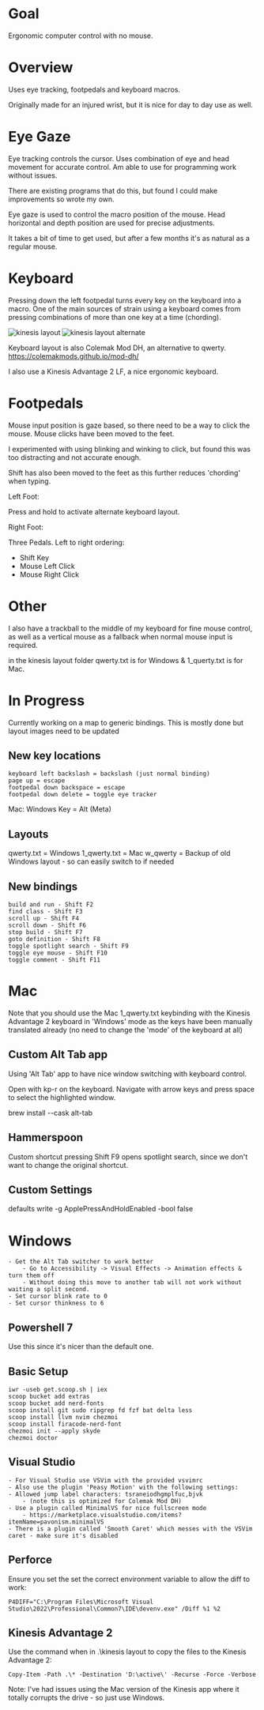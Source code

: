 # Goal

Ergonomic computer control with no mouse.

# Overview

Uses eye tracking, footpedals and keyboard macros.

Originally made for an injured wrist, but it is nice for day to day use as well.

# Eye Gaze

Eye tracking controls the cursor. Uses combination of eye and head movement for accurate control. Am able to use for programming work without issues.

There are existing programs that do this, but found I could make improvements so wrote my own. 

Eye gaze is used to control the macro position of the mouse. Head horizontal and depth position are used for precise adjustments.

It takes a bit of time to get used, but after a few months it's as natural as a regular mouse.

# Keyboard

Pressing down the left footpedal turns every key on the keyboard into a macro. One of the main sources of strain using a keyboard comes from pressing combinations of more than one key at a time (chording). 

![kinesis layout](images/kinesis%20layout.png?raw=true)
![kinesis layout alternate](images/kinesis%20layout%20alternate.png?raw=true)

Keyboard layout is also Colemak Mod DH, an alternative to qwerty.
https://colemakmods.github.io/mod-dh/

I also use a Kinesis Advantage 2 LF, a nice ergonomic keyboard.

# Footpedals

Mouse input position is gaze based, so there need to be a way to click the mouse. Mouse clicks have been moved to the feet.

I experimented with using blinking and winking to click, but found this was too distracting and not accurate enough.

Shift has also been moved to the feet as this further reduces 'chording' when typing.

Left Foot:

Press and hold to activate alternate keyboard layout.

Right Foot:

Three Pedals. Left to right ordering:
- Shift Key
- Mouse Left Click
- Mouse Right Click

# Other

I also have a trackball to the middle of my keyboard for fine mouse control, as well as a vertical mouse as a fallback when normal mouse input is required.

in the kinesis layout folder qwerty.txt is for Windows & 1_querty.txt is for Mac.

# In Progress

Currently working on a map to generic bindings. This is mostly done but layout images need to be updated

## New key locations

```
keyboard left backslash = backslash (just normal binding)
page up = escape
footpedal down backspace = escape
footpedal down delete = toggle eye tracker
```

Mac:
Windows Key = Alt (Meta)

## Layouts

qwerty.txt = Windows
1_qwerty.txt = Mac
w_qwerty = Backup of old Windows layout - so can easily switch to if needed

## New bindings

```
build and run - Shift F2
find class - Shift F3
scroll up - Shift F4
scroll down - Shift F6
stop build - Shift F7
goto definition - Shift F8
toggle spotlight search - Shift F9
toggle eye mouse - Shift F10
toggle comment - Shift F11
```

# Mac

Note that you should use the Mac 1_qwerty.txt keybinding with the Kinesis Advantage 2 keyboard in 'Windows' mode as the keys have been manually translated already (no need to change the 'mode' of the keyboard at all)

## Custom Alt Tab app

Using 'Alt Tab' app to have nice window switching with keyboard control.

Open with kp-r on the keyboard. Navigate with arrow keys and press space to select the highlighted window.

brew install --cask alt-tab

## Hammerspoon

Custom shortcut pressing Shift F9 opens spotlight search, since we don't want to change the original shortcut.

## Custom Settings

defaults write -g ApplePressAndHoldEnabled -bool false

# Windows

```
- Get the Alt Tab switcher to work better
    - Go to Accessibility -> Visual Effects -> Animation effects & turn them off
    - Without doing this move to another tab will not work without waiting a split second.
- Set cursor blink rate to 0
- Set cursor thinkness to 6
```

## Powershell 7

Use this since it's nicer than the default one.

## Basic Setup

```
iwr -useb get.scoop.sh | iex
scoop bucket add extras
scoop bucket add nerd-fonts
scoop install git sudo ripgrep fd fzf bat delta less
scoop install llvm nvim chezmoi
scoop install firacode-nerd-font
chezmoi init --apply skyde
chezmoi doctor
```

## Visual Studio

```
- For Visual Studio use VSVim with the provided vsvimrc
- Also use the plugin 'Peasy Motion' with the following settings:
- Allowed jump label characters: tsraneiodhgmplfuc,bjvk
    - (note this is optimized for Colemak Mod DH)
- Use a plugin called MinimalVS for nice fullscreen mode
    - https://marketplace.visualstudio.com/items?itemName=pavonism.minimalVS
- There is a plugin called 'Smooth Caret' which messes with the VSVim caret - make sure it's disabled
```

## Perforce

Ensure you set the set the correct environment variable to allow the diff to work:

```
P4DIFF="C:\Program Files\Microsoft Visual Studio\2022\Professional\Common7\IDE\devenv.exe" /Diff %1 %2
```

## Kinesis Advantage 2

Use the command when in .\kinesis layout to copy the files to the Kinesis Advantage 2:

```
Copy-Item -Path .\* -Destination 'D:\active\' -Recurse -Force -Verbose
```

Note: I've had issues using the Mac version of the Kinesis app where it totally corrupts the drive - so just use Windows.
